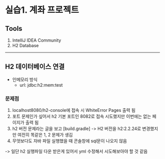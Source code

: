 # 실습1. 계좌 프로젝트 
## Tools
1. IntelliJ IDEA Community
2. H2 Database

<hr>

## H2 데이터베이스 연결

- 인메모리 방식
  - url: jdbc:h2:mem:test


### 문제점
1. localhost8080/h2-console에 접속 시 WhiteError Pages 출력 됨
2. 포트 문제인가 싶어서 h2 기본 포트인 8082로 접속 시도했지만 이번에는 없는 페이지가 출력 됨
3. h2 버전 문제라는 글을 보고 [build.gradle] -> H2 버전을 h2:2.2.24로 변경했지만 여전히 똑같은 1, 2 문제가 생김
4. 무엇보다도 자바 파일 실행했을 때 콘솔창에 sql문이 나오지 않음

  -> 일단 h2 실행파일 다운 받은게 있어서 yml 수정해서 시도해보아야 할 것 같음


